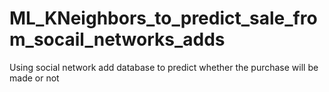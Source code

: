 # ML_KNeighbors_to_predict_sale_from_socail_networks_adds
Using social network add database to predict whether the purchase will be made or not
